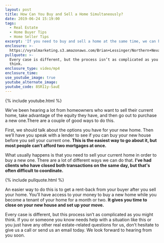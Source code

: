 ```yaml
---
layout: post
title: How Can You Buy and Sell a Home Simultaneously?
date: 2019-06-24 15:19:00
tags:
  - Real Estate
  - Home Buyer Tips
  - Home Seller Tips
excerpt: 'If you need to buy and sell a home at the same time, we can help. Here’s how.'
enclosure: >-
  https://vyralmarketing.s3.amazonaws.com/Brian+Lessinger/Northern+Nevada+Real+Estate-+How+to+Buy+and+Sell+a+Home+at+the+Same+Time.mp4
pullquote: >-
  Every case is different, but the process isn’t as complicated as you might
  think.
enclosure_type: video/mp4
enclosure_time:
use_youtube_image: true
youtube_alternate_image:
youtube_code: 8SR11y-SauE
---
```


{% include youtube.html %}

We’ve been hearing a lot from homeowners who want to sell their current home, take advantage of the equity they have, and then go out to purchase a new one.There are a couple of good ways to do this.

First, we should talk about the options you have for your new home. Then we’ll have you speak with a lender to see if you can buy your new house before you sell your current one. **This is the easiest way to go about it, but most people can’t afford two mortgages at once.**

What usually happens is that you need to sell your current home in order to buy a new one. There are a lot of different ways we can do that. **I’ve had clients who have closed both transactions on the same day, but that's often difficult to coordinate.&nbsp;**

{% include pullquote.html %}

An easier way to do this is to get a rent-back from your buyer after you sell your home. You’ll have access to your money to buy a new home while you become a tenant of your home for a month or two. **It gives you time to close on your new house and set up your move.**

Every case is different, but this process isn’t as complicated as you might think. If you or someone you know needs help with a situation like this or you just have any other real estate-related questions for us, don’t hesitate to give us a call or send us an email today. We look forward to hearing from you soon.<br>&nbsp;